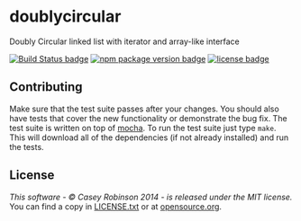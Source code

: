 # doublycircular

Doubly Circular linked list with iterator and array-like interface


[![Build Status badge](http://img.shields.io/travis/rampantmonkey/node-doublycircular.svg?style=flat)](https://travis-ci.org/rampantmonkey/node-doublycircular) [![npm package version badge](http://img.shields.io/npm/v/doublycircular.svg?style=flat)](https://www.npmjs.org/package/doublycircular) [![license badge](http://img.shields.io/badge/license-MIT-blue.svg?style=flat)](http://opensource.org/licenses/MIT)

## Contributing

Make sure that the test suite passes after your changes.
You should also have tests that cover the new functionality or demonstrate the bug fix.
The test suite is written on top of [mocha](https://github.com/visionmedia/mocha).
To run the test suite just type `make`.
This will download all of the dependencies (if not already installed) and run the tests.

## License
_This software - &copy; Casey Robinson 2014 - is released under the MIT license._
You can find a copy in [LICENSE.txt](LICENSE.txt) or at [opensource.org](http://opensource.org/licenses/MIT).
